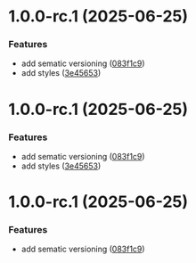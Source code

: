 # 1.0.0-rc.1 (2025-06-25)


### Features

* add sematic versioning ([083f1c9](https://github.com/amitdotnet/sematic-release-sample/commit/083f1c9bd942321eb98cc2b1495b58cc9db9ec89))
* add styles ([3e45653](https://github.com/amitdotnet/sematic-release-sample/commit/3e456537b5dbb7b637ccfb0eb0f54f46b87bc242))

# 1.0.0-rc.1 (2025-06-25)


### Features

* add sematic versioning ([083f1c9](https://github.com/amitdotnet/sematic-release-sample/commit/083f1c9bd942321eb98cc2b1495b58cc9db9ec89))
* add styles ([3e45653](https://github.com/amitdotnet/sematic-release-sample/commit/3e456537b5dbb7b637ccfb0eb0f54f46b87bc242))

# 1.0.0-rc.1 (2025-06-25)


### Features

* add sematic versioning ([083f1c9](https://github.com/amitdotnet/sematic-release-sample/commit/083f1c9bd942321eb98cc2b1495b58cc9db9ec89))
